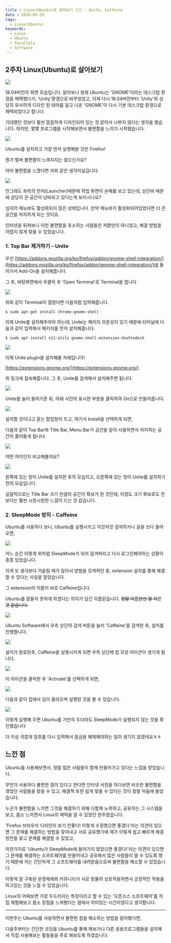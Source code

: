 ```yaml
---
title : Linux(Ubuntu)로 살아보기 (2) - Unite, Caffeine
date : 2020-03-29
tags:
  - Linux(Ubuntu)
keywords:
  - Linux
  - Ubuntu
  - Parallels
  - Software
---
```


## 2주차 Linux(Ubuntu)로 살아보기

![](1.png)

18.04버전의 화면 모습입니다. 알아보니 원래 Ubuntu는 'GNOME'이라는 데스크탑 환경을 채택했다가, 'Unity'환경으로 바꾸었었고, 이제 다시 18.04버전부터 'Unity'와 상당히 유사하게 디자인 된 테마를 달고 나온 'GNOME'이 다시 기본 데스크탑 환경으로 채택되었다고 합니다.

기대했던 것보다 훨씬 깔끔하게 디자인되어 있는 것 같아서 나쁘지 않다는 생각을 했습니다. 하지만, 몇몇 프로그램을 시작해보면서 불편함을 느끼기 시작했습니다.

![](2.png)

Ubuntu를 설치하고 가장 먼저 실행해본 것은 Firefox!

뭔가 벌써 불편함이 느껴지지는 않으신가요?

아마 불편함을 느꼈다면 저와 같은 생각이실겁니다.

![](3_1.png)

안그래도 좌측의 런처(Launcher)때문에 작업 화면이 손해를 보고 있는데, 상단바 때문에 상당히 큰 공간이 낭비되고 있다는게 보이시나요?

심지어 메뉴바도 활성화되지 않은 상태입니다. 만약 메뉴바가 활성화되어있었다면 더 큰 공간을 차지하게 되는 것이죠.

인터넷을 뒤져보니 이런 불편함을 호소하는 사람들은 저뿐만이 아니었고, 해결 방법을 어렵지 않게 찾을 수 있었습니다.

### 1. Top Bar 제거하기 - Unite

우선 [https://addons.mozilla.org/ko/firefox/addon/gnome-shell-integration/](https://addons.mozilla.org/ko/firefox/addon/gnome-shell-integration/)에 들어가서 Add-On을 설치해줍니다.

그 후, 바탕화면에서 우클릭 후 'Open Terminal'로 Terminal을 엽니다

![](4.png)

위와 같이 Terminal이 열렸다면 다음처럼 입력해줍니다.

```
$ sudo apt-get install chrome-gnome-shell
```

이제 Unite를 설치해주어야 하는데, Unite는 패키지 의존성이 있기 때문에 터미널에 다음과 같이 입력해서 패키지를 먼저 설치해줍니다.

```
$ sudo apt install x11-utils gnome-shell-extension-dashtodock
```

![](5.png)

이제 Unite plugin을 설치해줄 차례입니다!

[https://extensions.gnome.org/](https://extensions.gnome.org/)

위 링크에 접속해줍니다. 그 후, Unite를 검색해서 설치해주면 됩니다.

![](6.png)

Unite를 눌러 들어가준 뒤, 아래 사진의 표시한 부분을 클릭하여 On으로 만들어줍니다.

![](7.png)

설치할 것이냐고 묻는 팝업창이 뜨고, 여기서 Install을 선택하게 되면,

다음과 같이 Top Bar와 Title Bar, Menu Bar가 공간을 같이 사용하면서 차지하는 공간이 줄어들게 됩니다.

![](8.png)

어떤 차이인지 비교해볼까요?

![](9.png)

왼쪽에 있는 창이 Unite를 설치한 후의 모습이고, 오른쪽에 있는 창이 Unite를 설치하기 전의 모습입니다.

실질적으로는 Title Bar 크기 만큼의 공간이 확보가 된 것인데, 이정도 크기 확보로도 전보다는 훨씬 시원시원한 느낌이 드는 것 같습니다.

### 2. SleepMode 방지 - Caffeine

Ubuntu를 사용하다 보니, Ubuntu를 실행시키고 이것저것 검색하거나 글을 쓰다 들어오면,

![](10.png)

어느 순간 이렇게 위처럼 SleepMode가 되어 잠겨버리고 다시 로그인해야하는 상황이 종종 있었습니다.

이게 또 생각보다 거슬릴 때가 많아서 방법을 모색하던 중, extension 설치를 통해 해결할 수 있다는 사실을 알았습니다.

그 extension의 이름이 바로 Caffeine입니다. 

Ubuntu를 잠들지 못하게 하겠다는 의지가 담긴 이름같습니다. ~~정말 이름한번 잘 지은 것 같습니다.~~

![](11_1.png)

Ubuntu Software에서 우측 상단의 검색 버튼을 눌러 'Caffeine'을 검색한 후, 설치를 진행합니다.

![](12.png)

설치가 완료된후, Caffeine을 실행시키게 되면 우측 상단에 컵 모양 아이콘이 생기게 됩니다.

![](13.png)

이 아이콘을 클릭한 후 'Activate'를 선택하게 되면,

![](14.png)

다음과 같이 컵에서 김이 올라오며 실행된 것을 볼 수 있습니다.

![](15.png)

이렇게 실행해 두면 Ubuntu를 가만히 두더라도 SleepMode가 실행되지 않는 것을 확인했습니다

더 이상 귀찮게 암호를 다시 입력해서 잠금을 해제해야하는 일이 생기지 않겠네요ㅎㅎ

## 느낀 점

Ubuntu를 사용해보면서, 정말 많은 사람들이 함께 만들어가고 있다는 느낌을 받았습니다.

무언가 사용하다 불편한 점이 있다고 한다면 인터넷 서칭을 하다보면 비슷한 불편함을 겪었던 사람들을 찾을 수 있고, 해결책 또한 쉽게 찾을 수 있다는 것이 정말 마음에 들었습니다.

누군가 불편함을 느끼면 그것을 해결하기 위해 다함께 노력하고, 공유하는 그 시스템을 보고, 몸소 느끼면서 Linux의 매력을 알 수 있었던 한주였습니다.

'Firefox 브라우저 디자인이 보기 안좋다! 이렇게 수정했으면 좋겠다'라는 의견이 있으면 그 문제를 해결하는 방법을 찾아내고 서로 공유했기에 제가 이렇게 쉽고 빠르게 해결 방안을 찾고 문제를 해결할 수 있었고,

마찬가지로 'Ubuntu가 SleepMode에 들어가지 않았으면 좋겠다!'라는 의견이 있으면 그 문제를 해결하는 소프트웨어를 만들어내고 공유해서 많은 사람들이 쓸 수 있도록 했기 때문에 저는 간단하게 그 소프트웨어를 내려받음으로써 불편함을 해소할 수 있었습니다.

이렇게 잘 구축된 운영체제와 커뮤니티가 서로 맞물려 상호작용하면서 긍정적인 작용을 하고있는 것을 느낄 수 있었습니다.

Linux의 어찌보면 가장 두드러지는 특징이라고 할 수 있는 '오픈소스 소프트웨어'를 직접 체험해보고 몸소 장점을 느껴봤다는 점에서 의미있는 시간이었다고 생각합니다.

---
이번주는 Ubuntu를 사용하면서 불편한 점을 해소하는 방법을 알아봤다면,

다음주부터는 간단한 코딩을 Ubuntu를 통해 해보거나 다른 응용프로그램들을 설치해서 직접 사용해보는 활동들을 주로 해보도록 하겠습니다.